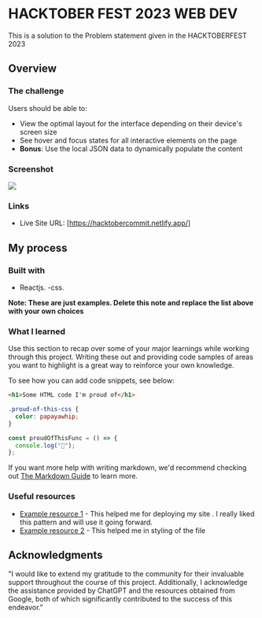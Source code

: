 # HACKTOBER FEST 2023 WEB DEV

This is a solution to the Problem statement given in the HACKTOBERFEST 2023
## Overview

### The challenge

Users should be able to:

- View the optimal layout for the interface depending on their device's screen size
- See hover and focus states for all interactive elements on the page
- **Bonus**: Use the local JSON data to dynamically populate the content

### Screenshot

![](\my-app\public\ss.png)

### Links

- Live Site URL: [https://hacktobercommit.netlify.app/]
## My process

### Built with

- Reactjs.
-css.

**Note: These are just examples. Delete this note and replace the list above with your own choices**

### What I learned

Use this section to recap over some of your major learnings while working through this project. Writing these out and providing code samples of areas you want to highlight is a great way to reinforce your own knowledge.

To see how you can add code snippets, see below:

```html
<h1>Some HTML code I'm proud of</h1>
```

```css
.proud-of-this-css {
  color: papayawhip;
}
```

```js
const proudOfThisFunc = () => {
  console.log("🎉");
};
```

If you want more help with writing markdown, we'd recommend checking out [The Markdown Guide](https://www.markdownguide.org/) to learn more.

### Useful resources

- [Example resource 1](https://chat.openai.com/c/96dc807a-e122-4524-a646-1b4849a2ac2e) - This helped me for deploying my site . I really liked this pattern and will use it going forward.
- [Example resource 2](https://www.w3schools.com) - This helped me in styling of the file


## Acknowledgments

"I would like to extend my gratitude to the community for their invaluable support throughout the course of this project. Additionally, I acknowledge the assistance provided by ChatGPT and the resources obtained from Google, both of which significantly contributed to the success of this endeavor."

